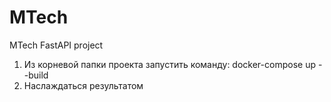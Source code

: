 # MTech
MTech FastAPI project

1. Из корневой папки проекта запустить команду: docker-compose up --build
2. Наслаждаться результатом